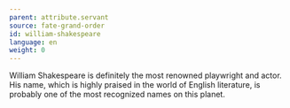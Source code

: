 ```yaml
---
parent: attribute.servant
source: fate-grand-order
id: william-shakespeare
language: en
weight: 0
---
```


William Shakespeare is definitely the most renowned playwright and actor.
His name, which is highly praised in the world of English literature, is probably one of the most recognized names on this planet.
